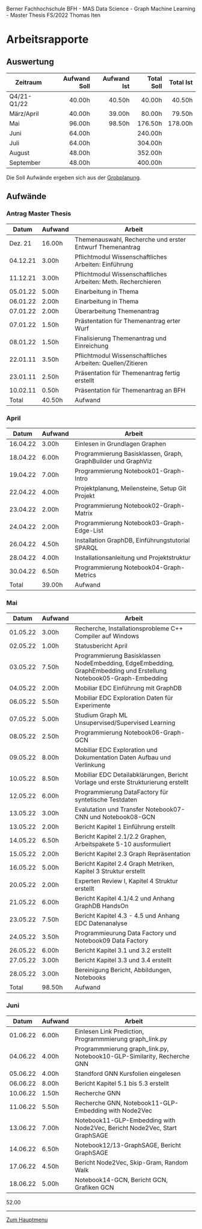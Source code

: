 Berner Fachhochschule BFH - MAS Data Science - Graph Machine Learning - Master Thesis FS/2022 Thomas Iten

# Arbeitsrapporte

## Auswertung

Zeitraum   | Aufwand Soll | Aufwand Ist |  Total Soll |   Total Ist
---------- | -----------: | ----------: | ----------: | ----------:
Q4/21-Q1/22|       40.00h |      40.50h |      40.00h |      40.50h
März/April |       40.00h |      39.00h |      80.00h |      79.50h
Mai        |       96.00h |      98.50h |     176.50h |     178.00h
Juni       |       64.00h |             |     240.00h |   
Juli       |       64.00h |             |     304.00h |     
August     |       48.00h |             |     352.00h |     
September  |       48.00h |             |     400.00h |   


Die Soll Aufwände ergeben sich aus der [Grobplanung](planning.md).

## Aufwände

### Antrag Master Thesis 

 Datum   | Aufwand  | Arbeit
-------- | -------- | ---------------------------------------------------------------
Dez. 21  |   16.00h | Themenauswahl, Recherche und erster Entwurf Themenantrag
04.12.21 |    3.00h | Pflichtmodul Wissenschaftliches Arbeiten: Einführung 
11.12.21 |    3.00h | Pflichtmodul Wissenschaftliches Arbeiten: Meth. Recherchieren 
05.01.22 |    5.00h | Einarbeitung in Thema
06.01.22 |    2.00h | Einarbeitung in Thema
07.01.22 |    2.00h | Überarbeitung Themenantrag
07.01.22 |    1.50h | Prästentation für Themenantrag erter Wurf
08.01.22 |    1.50h | Finalisierung Themenantrag und Einreichung
22.01.11 |    3.50h | Pflichtmodul Wissenschaftliches Arbeiten: Quellen/Zitieren
23.01.11 |    2.50h | Präsentation für Themenantrag fertig erstellt
10.02.11 |    0.50h | Präsentation für Themenantrag an BFH
Total    |   40.50h | Aufwand

### April

 Datum   | Aufwand  | Arbeit
-------- | -------- | ---------------------------------------------------------------
16.04.22 |    3.00h | Einlesen in Grundlagen Graphen
18.04.22 |    6.00h | Programmierung Basisklassen, Graph, GraphBuilder und GraphViz
19.04.22 |    7.00h | Programmierung Notebook01-Graph-Intro
22.04.22 |    4.00h | Projektplanung, Meilensteine, Setup Git Projekt
23.04.22 |    2.00h | Programmierung Notebook02-Graph-Matrix
24.04.22 |    2.00h | Programmierung Notebook03-Graph-Edge-List
26.04.22 |    4.50h | Installation GraphDB, Einführungstutorial SPARQL
28.04.22 |    4.00h | Installationsanleitung und Projektstruktur
30.04.22 |    6.50h | Programmierung Notebook04-Graph-Metrics 
Total    |   39.00h | Aufwand

### Mai

 Datum   | Aufwand  | Arbeit
-------- | -------- | ---------------------------------------------------------------
01.05.22 |    3.00h | Recherche, Installationsprobleme C++ Compiler auf Windows
02.05.22 |    1.00h | Statusbericht April
03.05.22 |    7.50h | Programmierung Basisklassen NodeEmbedding, EdgeEmbedding, GraphEmbedding und Erstellung Notebook05-Graph-Embedding
04.05.22 |    2.00h | Mobiliar EDC Einführung mit GraphDB  
06.05.22 |    5.50h | Mobiliar EDC Exploration Daten für Experimente
07.05.22 |    5.00h | Studium Graph ML Unsupervised/Supervised Learning
08.05.22 |    2.50h | Programmierung Notebook06-Graph-GCN
09.05.22 |    8.00h | Mobiliar EDC Exploration und Dokumentation Daten Aufbau und Verlinkung 
10.05.22 |    8.50h | Mobiliar EDC Detailabklärungen, Bericht Vorlage und erste Strukturierung erstellt
12.05.22 |    6.00h | Programmierung DataFactory für syntetische Testdaten
13.05.22 |    3.00h | Evalutation und Transfer Notebook07-CNN und Notebook08-GCN
13.05.22 |    2.00h | Bericht Kapitel 1 Einführung erstellt
14.05.22 |    6.50h | Bericht Kapitel 2.1/2.2 Graphen, Arbeitspakete 5-10 ausformuliert
15.05.22 |    2.00h | Bericht Kapitel 2.3 Graph Repräsentation
16.05.22 |    5.00h | Bericht Kapitel 2.4 Graph Metriken, Kapitel 3 Struktur erstellt
20.05.22 |    2.00h | Experten Review I, Kapitel 4 Struktur erstellt
21.05.22 |    6.00h | Bericht Kapitel 4.1/4.2 und Anhang GraphDB HandsOn
23.05.22 |    7.50h | Bericht Kapitel 4.3 - 4.5 und Anhang EDC Datenanalyse
24.05.22 |    3.50h | Programmieurung Data Factory und Notebook09 Data Factory 
26.05.22 |    6.00h | Bericht Kapitel 3.1 und 3.2 erstellt
27.05.22 |    3.00h | Bericht Kapitel 3.3 und 3.4 erstellt
28.05.22 |    3.00h | Bereinigung Bericht, Abbildungen, Notebooks
Total    |   98.50h | Aufwand

### Juni

 Datum   | Aufwand  | Arbeit
-------- | -------- | ---------------------------------------------------------------
01.06.22 |    6.00h | Einlesen Link Prediction, Programmmierung graph_link.py 
04.06.22 |    4.00h | Programmmierung graph_link.py, Notebook10-GLP-Similarity, Recherche GNN 
05.06.22 |    4.00h | Standford GNN Kursfolien eingelesen
06.06.22 |    8.00h | Bericht Kapitel 5.1 bis 5.3 erstellt
10.06.22 |    1.50h | Recherche GNN 
11.06.22 |    5.50h | Recherche GNN, Notebook11-GLP-Embedding with Node2Vec 
13.06.22 |    7.00h | Notebook11-GLP-Embedding with Node2Vec, Bericht Node2Vec, Start GraphSAGE
14.06.22 |    6.50h | Notebook12/13-GraphSAGE, Bericht GraphSAGE
17.06.22 |    4.50h | Bericht Node2Vec, Skip-Gram, Random Walk
18.06.22 |    5.00h | Notebook14-GCN, Bericht GCN, Grafiken GCN

52.00

---
[Zum Hauptmenu](../README.md)